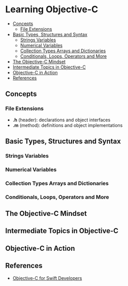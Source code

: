 # Learning Objective-C

<!-- START doctoc generated TOC please keep comment here to allow auto update -->
<!-- DON'T EDIT THIS SECTION, INSTEAD RE-RUN doctoc TO UPDATE -->


- [Concepts](#concepts)
  - [File Extensions](#file-extensions)
- [Basic Types, Structures and Syntax](#basic-types-structures-and-syntax)
  - [Strings Variables](#strings-variables)
  - [Numerical Variables](#numerical-variables)
  - [Collection Types Arrays and Dictionaries](#collection-types-arrays-and-dictionaries)
  - [Conditionals, Loops, Operators and More](#conditionals-loops-operators-and-more)
- [The Objective-C Mindset](#the-objective-c-mindset)
- [Intermediate Topics in Objective-C](#intermediate-topics-in-objective-c)
- [Objective-C in Action](#objective-c-in-action)
- [References](#references)

<!-- END doctoc generated TOC please keep comment here to allow auto update -->

## Concepts

### File Extensions
* **.h** (header): declarations and object interfaces
* **.m** (method): definitions and object implementations

## Basic Types, Structures and Syntax

### Strings Variables

### Numerical Variables

### Collection Types Arrays and Dictionaries


### Conditionals, Loops, Operators and More


## The Objective-C Mindset


## Intermediate Topics in Objective-C


## Objective-C in Action


## References

- [Objective-C for Swift Developers](https://teamtreehouse.com/library/objectivec-for-swift-developers-2)
